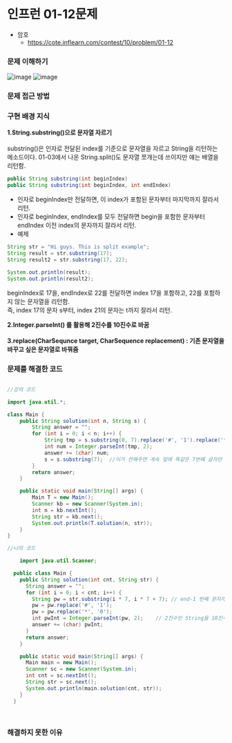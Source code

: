 # 인프런 01-12문제

- 암호
    - https://cote.inflearn.com/contest/10/problem/01-12

### 문제 이해하기
![image](https://user-images.githubusercontent.com/90403366/210247977-08fa3cbf-c6dc-4900-9255-48a5bc3771e0.png)
![image](https://user-images.githubusercontent.com/90403366/210248018-1dca30c2-dc25-4442-9f08-9d2ca56cf1bf.png)

### 문제 접근 방법

### 구현 배경 지식

**1.String.substring()으로 문자열 자르기** 
\
\
substring()은 인자로 전달된 index를 기준으로 문자열을 자르고 String을 리턴하는 메소드이다. 01-03에서 나온 String.split()도 문자열 쪼개는데 쓰이지만 얘는 배열을 리턴함.

```java
public String substring(int beginIndex)
public String substring(int beginIndex, int endIndex)
```

- 인자로 beginIndex만 전달하면, 이 index가 포함된 문자부터 마지막까지 잘라서 리턴.
- 인자로 beginIndex, endIndex를 모두 전달하면 begin을 포함한 문자부터 endIndex 이전 index의 문자까지 잘라서 리턴.
- 예제

```java
String str = "Hi guys. This is split example";
String result = str.substring(17);
String result2 = str.substring(17, 22);

System.out.println(result);
System.out.println(result2);
```
beginIndex로 17을, endIndex로 22를 전달하면 index 17을 포함하고, 22를 포함하지 않는 문자열을 리턴함.
\
즉, index 17의 문자 s부터, index 21의 문자는 t까지 잘라서 리턴.

**2.Integer.parseInt() 를 활용해 2진수를 10진수로 바꿈**
\
\
**3.replace(CharSequnce target, CharSequence replacement) : 기존 문자열을 바꾸고 싶은 문자열로 바꿔줌**

### 문제를 해결한 코드

```java

//강의 코드

import java.util.*;

class Main {
    public String solution(int n, String s) {
        String answer = "";
        for (int i = 0; i < n; i++) {
            String tmp = s.substring(0, 7).replace('#', '1').replace('*', '0');   //0부터 7번 인덱스 전까지 
            int num = Integer.parseInt(tmp, 2);
            answer += (char) num;
            s = s.substring(7);  //이거 안해주면 계속 앞에 똑같은 7번째 글자만 들어감
        }
        return answer;
    }

    public static void main(String[] args) {
        Main T = new Main();
        Scanner kb = new Scanner(System.in);
        int n = kb.nextInt();
        String str = kb.next();
        System.out.println(T.solution(n, str));
    }
}

//나의 코드

    import java.util.Scanner;

  public class Main {
    public String solution(int cnt, String str) {
      String answer = "";
      for (int i = 0; i < cnt; i++) {
        String pw = str.substring(i * 7, i * 7 + 7); // end-1 번째 문자까지 출력한다
        pw = pw.replace('#', '1');
        pw = pw.replace('*', '0');
        int pwInt = Integer.parseInt(pw, 2);    // 2진수인 String을 10진수로 나타내준다
        answer += (char) pwInt;
      }
      return answer;
    }

    public static void main(String[] args) {
      Main main = new Main();
      Scanner sc = new Scanner(System.in);
      int cnt = sc.nextInt();
      String str = sc.next();
      System.out.println(main.solution(cnt, str));
    }
  }

  


```

### 해결하지 못한 이유

